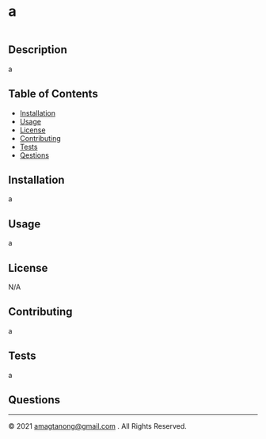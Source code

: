 # a

  ![]()

  ## Description 
  
  a
  
  
  ## Table of Contents
  
  * [Installation](#installation)
  * [Usage](#usage)
  * [License](#license)
  * [Contributing](#contributing)
  * [Tests](#tests)
  * [Qestions](#questions)
  
  
  ## Installation
  
  a
  
  
  ## Usage 
  
  a 
  
  
  ## License
  
  N/A
  
  
  
  ## Contributing
  
  a
  
  ## Tests
  
  a


  ## Questions
  
  
  
  ---
  © 2021 amagtanong@gmail.com . All Rights Reserved.


